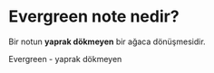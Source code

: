 # Evergreen note nedir?
Bir notun **yaprak dökmeyen** bir ağaca dönüşmesidir.

Evergreen - yaprak dökmeyen
